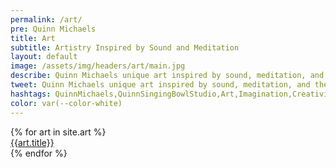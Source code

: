 ```yaml
---
permalink: /art/
pre: Quinn Michaels
title: Art
subtitle: Artistry Inspired by Sound and Meditation
layout: default
image: /assets/img/headers/art/main.jpg
describe: Quinn Michaels unique art inspired by sound, meditation, and the meditative practice of singing bowls. Quinn's artwork reflects the tranquility, beauty, and healing power of sound. Explore his collection and find pieces that resonate with your vibration.
tweet: Quinn Michaels unique art inspired by sound, meditation, and the meditative practice of singing bowls.
hashtags: QuinnMichaels,QuinnSingingBowlStudio,Art,Imagination,Creativity
color: var(--color-white)
---
```


<section class="art">
  {% for art in site.art %}
    <article class="artwork">
      <div class="thumbnail"><a href="{{art.url}}"><img src="{{ art.thumbnail }}" alt=""></a></div>
      <div class="name"><a href="{{art.url}}">{{art.title}}</a>
      </div>
    </article>
  {% endfor %}
</section>

